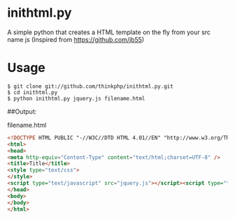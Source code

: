 # inithtml.py

A simple python that creates a HTML template on the fly from your src name js (Inspired from https://github.com/jb55)

# Usage

```
$ git clone git://github.com/thinkphp/inithtml.py.git
$ cd inithtml.py
$ python inithtml.py jquery.js filename.html
```


##Output:

filename.html

```html
<!DOCTYPE HTML PUBLIC "-//W3C//DTD HTML 4.01//EN" "http://www.w3.org/TR/html4/strict.dtd">
<html>
<head>
<meta http-equiv="Content-Type" content="text/html;charset=UTF-8" />
<title>Title</title>
<style type="text/css">
</style>
<script type="text/javascript" src="jquery.js"></script><script type="text/javascript">(function(){ alert("Ready to Go") })();</script>
</head>
<body>
</body>
</html>
```